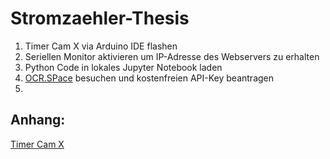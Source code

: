 # Stromzaehler-Thesis 


1. Timer Cam X via Arduino IDE flashen
2. Seriellen Monitor aktivieren um IP-Adresse des Webservers zu erhalten
3. Python Code in lokales Jupyter Notebook laden
4. [OCR.SPace](https://ocr.space/) besuchen und kostenfreien API-Key beantragen
5. 

## Anhang:
[Timer Cam X](https://shop.m5stack.com/products/esp32-psram-timer-camera-x-ov3660?variant=36362228301988)

